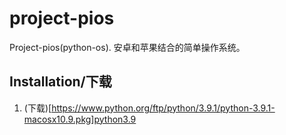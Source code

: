 # project-pios
Project-pios(python-os). 安卓和苹果结合的简单操作系统。

## Installation/下载
1. (下载)[https://www.python.org/ftp/python/3.9.1/python-3.9.1-macosx10.9.pkg]python3.9
